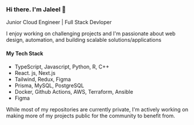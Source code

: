 ### Hi there. I'm Jaleel 👋

Junior Cloud Engineer | Full Stack Devloper 

I enjoy working on challenging projects and I'm passionate about web design, automation, and building scalable solutions/applications

#### My Tech Stack 
- TypeScript, Javascript, Python, R, C++
- React. js, Next.js
- Tailwind, Redux, Figma
- Prisma, MySQL, PostgreSQL
- Docker, Github Actions, AWS, Terraform, Ansible
- Figma

While most of my repositories are currently private, I'm actively working on making more of my projects public for the community to benefit from.
